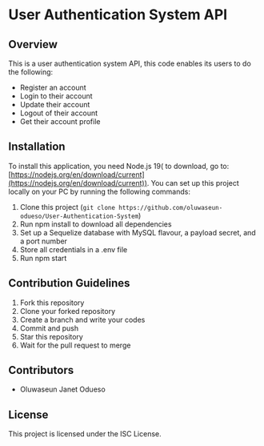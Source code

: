 # User Authentication System API 

## Overview

This is a user authentication system API, this code enables its users to do the following:

- Register an account
- Login to their account
- Update their account
- Logout of their account
- Get their account profile

## Installation

To install this application, you need Node.js 19( to download, go to: [https://nodejs.org/en/download/current](https://nodejs.org/en/download/current)). You can set up this project locally on your PC by running the following commands:

1. Clone this project (`git clone https://github.com/oluwaseun-odueso/User-Authentication-System`)
2. Run npm install to download all dependencies
3. Set up a Sequelize database with MySQL flavour, a payload secret, and a port number
4. Store all credentials in a .env file 
5. Run npm start

## Contribution Guidelines

1. Fork this repository
2. Clone your forked repository
3. Create a branch and write your codes
4. Commit and push
5. Star this repository
6. Wait for the pull request to merge

## Contributors

- Oluwaseun Janet Odueso

## License

This project is licensed under the ISC License.